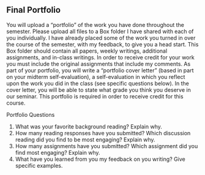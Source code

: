 ## Final Portfolio

You will upload a “portfolio” of the work you have done throughout the semester. Please upload all files to a Box folder I have shared with each of you individually. I have already placed some of the work you turned in over the course of the semester, with my feedback, to give you a head start. This Box folder should contain all papers, weekly writings, additional assignments, and in-class writings. In order to receive credit for your work you must include the original assignments that include my comments. As part of your portfolio, you will write a “portfolio cover letter” (based in part on your midterm self-evaluation), a self-evaluation in which you reflect upon the work you did in the class (see specific questions below). In the cover letter, you will be able to state what grade you think you deserve in our seminar. This portfolio is required in order to receive credit for this course.

Portfolio Questions

1. What was your favorite background reading? Explain why.
2. How many reading responses have you submitted? Which discussion reading did you find to be most engaging? Explain why.
3. How many assignments have you submitted? Which assignment did you find most engaging? Explain why.
4. What have you learned from you my feedback on you writing? Give specific examples.
